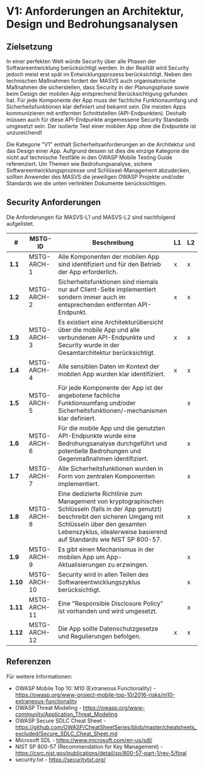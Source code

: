 # V1: Anforderungen an Architektur, Design und Bedrohungsanalysen

## Zielsetzung

In einer perfekten Welt würde Security über alle Phasen der Softwareentwicklung berücksichtigt werden. In der Realität wird Security jedoch meist erst spät im Entwicklungsprozess berücksichtigt. Neben den technischen Maßnahmen fordert der MASVS auch organisatorische Maßnahmen die sicherstellen, dass Security in der Planungsphase sowie beim Design der mobilen App entsprechend Berücksichtigung gefunden hat. Für jede Komponente der App muss der fachliche Funktionsumfang und Sicherheitsfunktionen klar definiert und bekannt sein. Die meisten Apps kommunizieren mit entfernten Schnittstellen (API-Endpunkten). Deshalb müssen auch für diese API-Endpunkte angemessene Security Standards umgesetzt sein. Der isolierte Test einer mobilen App ohne die Endpunkte ist unzureichend!

Die Kategorie "V1" enthält Sicherheitsanforderungen an die Architektur und das Design einer App. Aufgrund dessen ist dies die einzige Kategorie die nicht auf technische Testfälle in den OWASP Mobile Testing Guide referenziert. Um Themen wie Bedrohungsanalyse, sichere Softwareentwicklungsprozesse und Schlüssel-Management abzudecken, sollten Anwender des MASVS die jeweiligen OWASP Projekte und/oder Standards wie die unten verlinkten Dokumente berücksichtigen.

## Security Anforderungen

Die Anforderungen für MASVS-L1 und MASVS-L2 sind nachfolgend aufgelistet.

| # | MSTG-ID | Beschreibung | L1 | L2 |
| -- | ---------- | ---------------------- | - | - |
| **1.1** | MSTG-ARCH-1 | Alle Komponenten der mobilen App sind identifiziert und für den Betrieb der App erforderlich. | x | x |
| **1.2** | MSTG-ARCH-2 | Sicherheitsfunktionen sind niemals nur auf Client-Seite implementiert sondern immer auch im entsprechenden entfernten API-Endpunkt. | x | x |
| **1.3** | MSTG-ARCH-3 | Es existiert eine Architekturübersicht über die mobile App und alle verbundenen API-Endpunkte und Security wurde in der Gesamtarchitektur berücksichtigt. | x | x |
| **1.4** | MSTG-ARCH-4 | Alle sensiblen Daten im Kontext der mobilen App wurden klar identifiziert. | x | x |
| **1.5** | MSTG-ARCH-5 | Für jede Komponente der App ist der angebotene fachliche Funktionsumfang und/oder Sicherheitsfunktionen/-mechanismen klar definiert.  |   | x |
| **1.6** | MSTG-ARCH-6 | Für die mobile App und die genutzten API-Endpunkte wurde eine Bedrohungsanalyse durchgeführt und potentielle Bedrohungen und Gegenmaßnahmen identifiziert. |   | x |
| **1.7** | MSTG-ARCH-7 | Alle Sicherheitsfunktionen wurden in Form von zentralen Komponenten implementiert. |   | x |
| **1.8** | MSTG-ARCH-8 | Eine dedizierte Richtlinie zum Management von kryptographischen Schlüsseln (falls in der App genutzt) beschreibt den sicheren Umgang mit Schlüsseln über den gesamten Lebenszyklus, idealerweise basierend auf Standards wie NIST SP 800-57. |   | x |
| **1.9** | MSTG-ARCH-9 | Es gibt einen Mechanismus in der mobilen App um App-Aktualisierungen zu erzwingen. |   | x |
| **1.10** | MSTG-ARCH-10 | Security wird in allen Teilen des Softwareentwicklungszyklus berücksichtigt. |   | x |
| **1.11** | MSTG-ARCH-11 | Eine "Responsible Disclosure Policy" ist vorhanden und wird umgesetzt. |   | x |
| **1.12** | MSTG-ARCH-12 | Die App sollte Datenschutzgesetze und Regulierungen befolgen. | x | x |

## Referenzen

Für weitere Informationen:

- OWASP Mobile Top 10: M10 (Extraneous Functionality) - <https://owasp.org/www-project-mobile-top-10/2016-risks/m10-extraneous-functionality>
- OWASP Threat Modeling - <https://owasp.org/www-community/Application_Threat_Modeling>
- OWASP Secure SDLC Cheat Sheet - <https://github.com/OWASP/CheatSheetSeries/blob/master/cheatsheets_excluded/Secure_SDLC_Cheat_Sheet.md>
- Microsoft SDL - <https://www.microsoft.com/en-us/sdl/>
- NIST SP 800-57 (Recommendation for Key Management) - <https://csrc.nist.gov/publications/detail/sp/800-57-part-1/rev-5/final>
- security.txt - <https://securitytxt.org/>
